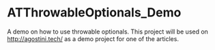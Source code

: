 # ATThrowableOptionals_Demo

A demo on how to use throwable optionals. This project will be used on http://agostini.tech/ as a demo project for one of the articles.
